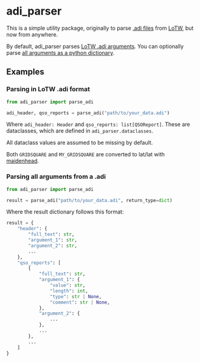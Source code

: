 # adi_parser
This is a simple utility package, originally to parse 
[.adi files](https://wikitia.com/wiki/Amateur_Data_Interchange_Format_(ADIF)#ADI_.28.adi_file_extension.29) 
from [LoTW](https://lotw.arrl.org/), but now from anywhere.

By default, adi_parser parses [LoTW .adi arguments](#parsing-in-lotw-adi-format). 
You can optionally parse
[all arguments as a python dictionary](#parsing-all-values-from-an-adi).


## Examples
### Parsing in LoTW .adi format
```py
from adi_parser import parse_adi

adi_header, qso_reports = parse_adi("path/to/your_data.adi")
```
Where `adi_header: Header` and `qso_reports: list[QSOReport]`. 
These are dataclasses, which are defined in `adi_parser.dataclasses`.

All dataclass values are assumed to be missing by default.

Both `GRIDSQUARE` and `MY_GRIDSQUARE` are converted to lat/lat with
[maidenhead](https://github.com/space-physics/maidenhead).

### Parsing all arguments from a .adi
```py
from adi_parser import parse_adi

result = parse_adi("path/to/your_data.adi", return_type=dict)
```
Where the result dictionary follows this format:
```py
result = {
    "header": {
        "full_text": str,
        "argument_1": str,
        "argument_2": str,
        ...
    },
    "qso_reports": [
        {
            "full_text": str,
            "argument_1": {
                "value": str,
                "length": int,
                "type": str | None,
                "comment": str | None,
            },
            "argument_2": {
                ...
            },
            ...
        },
        ...
    ]
}
``` 